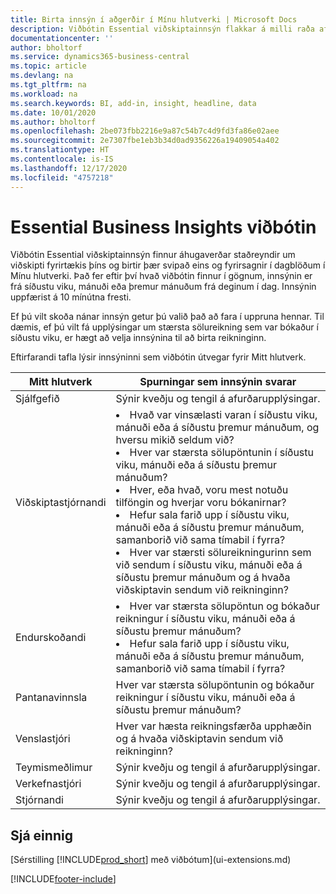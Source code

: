 ```yaml
---
title: Birta innsýn í aðgerðir í Mínu hlutverki | Microsoft Docs
description: Viðbótin Essential viðskiptainnsýn flakkar á milli raða af viðskiptainnsýn í Mínu hlutverki.
documentationcenter: ''
author: bholtorf
ms.service: dynamics365-business-central
ms.topic: article
ms.devlang: na
ms.tgt_pltfrm: na
ms.workload: na
ms.search.keywords: BI, add-in, insight, headline, data
ms.date: 10/01/2020
ms.author: bholtorf
ms.openlocfilehash: 2be073fbb2216e9a87c54b7c4d9fd3fa86e02aee
ms.sourcegitcommit: 2e7307fbe1eb3b34d0ad9356226a19409054a402
ms.translationtype: HT
ms.contentlocale: is-IS
ms.lasthandoff: 12/17/2020
ms.locfileid: "4757218"
---
```

# <a name="the-essential-business-insights-extension"></a>Essential Business Insights viðbótin
Viðbótin Essential viðskiptainnsýn finnur áhugaverðar staðreyndir um viðskipti fyrirtækis þíns og birtir þær svipað eins og fyrirsagnir í dagblöðum í Mínu hlutverki. Það fer eftir því hvað viðbótin finnur í gögnum, innsýnin er frá síðustu viku, mánuði eða þremur mánuðum frá deginum í dag. Innsýnin uppfærist á 10 mínútna fresti.  

Ef þú vilt skoða nánar innsýn getur þú valið það að fara í uppruna hennar. Til dæmis, ef þú vilt fá upplýsingar um stærsta sölureikning sem var bókaður í síðustu viku, er hægt að velja innsýnina til að birta reikninginn.

Eftirfarandi tafla lýsir innsýninni sem viðbótin útvegar fyrir Mitt hlutverk.

|Mitt hlutverk|Spurningar sem innsýnin svarar|
|----|-----|
|Sjálfgefið|Sýnir kveðju og tengil á afurðarupplýsingar.|
|Viðskiptastjórnandi|<li> Hvað var vinsælasti varan í síðustu viku, mánuði eða á síðustu þremur mánuðum, og hversu mikið seldum við?<br><li> Hver var stærsta sölupöntunin í síðustu viku, mánuði eða á síðustu þremur mánuðum?<br><li> Hver, eða hvað, voru mest notuðu tilföngin og hverjar voru bókanirnar?<br><li> Hefur sala farið upp í síðustu viku, mánuði eða á síðustu þremur mánuðum, samanborið við sama tímabil í fyrra?<br><li> Hver var stærsti sölureikningurinn sem við sendum í síðustu viku, mánuði eða á síðustu þremur mánuðum og á hvaða viðskiptavin sendum við reikninginn?</li> |
|Endurskoðandi|<li> Hver var stærsta sölupöntun og bókaður reikningur í síðustu viku, mánuði eða á síðustu þremur mánuðum?<br><li> Hefur sala farið upp í síðustu viku, mánuði eða á síðustu þremur mánuðum, samanborið við sama tímabil í fyrra? |
|Pantanavinnsla| Hver var stærsta sölupöntunin og bókaður reikningur í síðustu viku, mánuði eða á síðustu þremur mánuðum?|
|Venslastjóri| Hver var hæsta reikningsfærða upphæðin og á hvaða viðskiptavin sendum við reikninginn?|
|Teymismeðlimur| Sýnir kveðju og tengil á afurðarupplýsingar.|
|Verkefnastjóri| Sýnir kveðju og tengil á afurðarupplýsingar.|
|Stjórnandi| Sýnir kveðju og tengil á afurðarupplýsingar.|

## <a name="see-also"></a>Sjá einnig
[Sérstilling [!INCLUDE[prod_short](includes/prod_short.md)] með viðbótum](ui-extensions.md)


[!INCLUDE[footer-include](includes/footer-banner.md)]